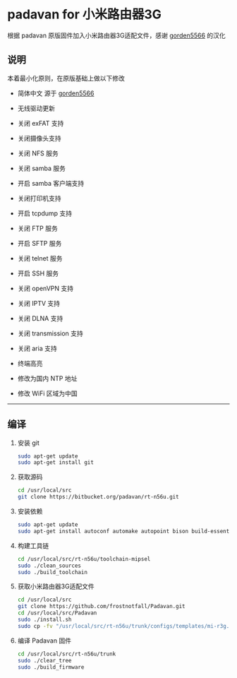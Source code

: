 padavan for 小米路由器3G
=====

根据 padavan 原版固件加入小米路由器3G适配文件，感谢 [gorden5566](https://github.com/gorden5566/padavan) 的汉化


## 说明

本着最小化原则，在原版基础上做以下修改

- 简体中文 源于  [gorden5566](https://github.com/gorden5566/padavan)

- 无线驱动更新

- 关闭 exFAT 支持

- 关闭摄像头支持

- 关闭 NFS 服务

- 关闭 samba 服务

- 开启 samba 客户端支持

- 关闭打印机支持

- 开启 tcpdump 支持

- 关闭 FTP 服务

- 开启 SFTP 服务

- 关闭 telnet 服务

- 开启 SSH 服务

- 关闭 openVPN 支持

- 关闭 IPTV 支持

- 关闭 DLNA 支持

- 关闭 transmission 支持

- 关闭 aria 支持

- 终端高亮

- 修改为国内 NTP 地址

- 修改 WiFi 区域为中国

------

## 编译

1. 安装 git
    ``` bash
    sudo apt-get update
    sudo apt-get install git
    ```
2. 获取源码
    ``` bash
    cd /usr/local/src
    git clone https://bitbucket.org/padavan/rt-n56u.git

3. 安装依赖
    ``` bash
    sudo apt-get update
    sudo apt-get install autoconf automake autopoint bison build-essential flex gawk gettext git gperf libtool pkg-config zlib1g-dev libgmp3-dev libmpc-dev libmpfr-dev texinfo python-docutils
    ```
4. 构建工具链 
    ``` bash
    cd /usr/local/src/rt-n56u/toolchain-mipsel
    sudo ./clean_sources
    sudo ./build_toolchain
    ```
5. 获取小米路由器3G适配文件
    ``` bash
    cd /usr/local/src
    git clone https://github.com/frostnotfall/Padavan.git
    cd /usr/local/src/Padavan
    sudo ./install.sh
    sudo cp -fv "/usr/local/src/rt-n56u/trunk/configs/templates/mi-r3g.config" "/usr/local/src/rt-n56u/trunk/.config"
    ```
6. 编译 Padavan 固件
    ``` bash
    cd /usr/local/src/rt-n56u/trunk
    sudo ./clear_tree
    sudo ./build_firmware

